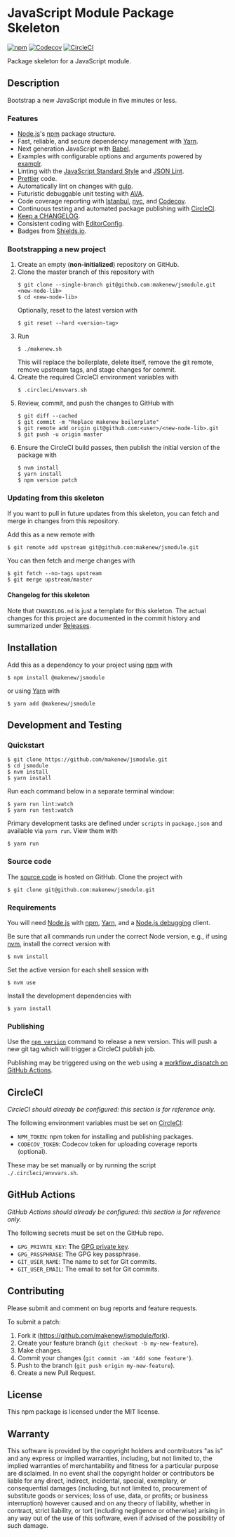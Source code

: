 # JavaScript Module Package Skeleton

[![npm](https://img.shields.io/npm/v/@makenew/jsmodule.svg)](https://www.npmjs.com/package/@makenew/jsmodule)
[![Codecov](https://img.shields.io/codecov/c/github/makenew/jsmodule.svg)](https://codecov.io/gh/makenew/jsmodule)
[![CircleCI](https://img.shields.io/circleci/project/github/makenew/jsmodule.svg)](https://circleci.com/gh/makenew/jsmodule)

Package skeleton for a JavaScript module.

## Description

Bootstrap a new JavaScript module in five minutes or less.

### Features

- [Node.js]'s [npm] package structure.
- Fast, reliable, and secure dependency management with [Yarn].
- Next generation JavaScript with [Babel].
- Examples with configurable options and arguments powered by [examplr].
- Linting with the [JavaScript Standard Style] and [JSON Lint].
- [Prettier] code.
- Automatically lint on changes with [gulp].
- Futuristic debuggable unit testing with [AVA].
- Code coverage reporting with [Istanbul], [nyc], and [Codecov].
- Continuous testing and automated package publishing with [CircleCI].
- [Keep a CHANGELOG].
- Consistent coding with [EditorConfig].
- Badges from [Shields.io].

[AVA]: https://github.com/avajs/ava
[Babel]: https://babeljs.io/
[CircleCI]: https://circleci.com/
[Codecov]: https://codecov.io/
[EditorConfig]: https://editorconfig.org/
[Istanbul]: https://istanbul.js.org/
[JSON Lint]: https://github.com/zaach/jsonlint
[JavaScript Standard Style]: https://standardjs.com/
[Keep a CHANGELOG]: https://keepachangelog.com/
[Node.js]: https://nodejs.org/
[Prettier]: https://prettier.io/
[Shields.io]: https://shields.io/
[examplr]: https://github.com/meltwater/node-examplr
[gulp]: https://gulpjs.com/
[npm]: https://www.npmjs.com/
[nyc]: https://github.com/istanbuljs/nyc
[Yarn]: https://yarnpkg.com/

### Bootstrapping a new project

1. Create an empty (**non-initialized**) repository on GitHub.
2. Clone the master branch of this repository with
   ```
   $ git clone --single-branch git@github.com:makenew/jsmodule.git <new-node-lib>
   $ cd <new-node-lib>
   ```
   Optionally, reset to the latest version with
   ```
   $ git reset --hard <version-tag>
   ```
3. Run
   ```
   $ ./makenew.sh
   ```
   This will replace the boilerplate, delete itself,
   remove the git remote, remove upstream tags,
   and stage changes for commit.
4. Create the required CircleCI environment variables with
   ```
   $ .circleci/envvars.sh
   ```
5. Review, commit, and push the changes to GitHub with
   ```
   $ git diff --cached
   $ git commit -m "Replace makenew boilerplate"
   $ git remote add origin git@github.com:<user>/<new-node-lib>.git
   $ git push -u origin master
   ```
6. Ensure the CircleCI build passes,
   then publish the initial version of the package with
   ```
   $ nvm install
   $ yarn install
   $ npm version patch
   ```

### Updating from this skeleton

If you want to pull in future updates from this skeleton,
you can fetch and merge in changes from this repository.

Add this as a new remote with

```
$ git remote add upstream git@github.com:makenew/jsmodule.git
```

You can then fetch and merge changes with

```
$ git fetch --no-tags upstream
$ git merge upstream/master
```

#### Changelog for this skeleton

Note that `CHANGELOG.md` is just a template for this skeleton.
The actual changes for this project are documented in the commit history
and summarized under [Releases].

[Releases]: https://github.com/makenew/jsmodule/releases

## Installation

Add this as a dependency to your project using [npm] with

```
$ npm install @makenew/jsmodule
```

or using [Yarn] with

```
$ yarn add @makenew/jsmodule
```

[npm]: https://www.npmjs.com/
[Yarn]: https://yarnpkg.com/

## Development and Testing

### Quickstart

```
$ git clone https://github.com/makenew/jsmodule.git
$ cd jsmodule
$ nvm install
$ yarn install
```

Run each command below in a separate terminal window:

```
$ yarn run lint:watch
$ yarn run test:watch
```

Primary development tasks are defined under `scripts` in `package.json`
and available via `yarn run`.
View them with

```
$ yarn run
```

### Source code

The [source code] is hosted on GitHub.
Clone the project with

```
$ git clone git@github.com:makenew/jsmodule.git
```

[source code]: https://github.com/makenew/jsmodule

### Requirements

You will need [Node.js] with [npm], [Yarn], and a [Node.js debugging] client.

Be sure that all commands run under the correct Node version, e.g.,
if using [nvm], install the correct version with

```
$ nvm install
```

Set the active version for each shell session with

```
$ nvm use
```

Install the development dependencies with

```
$ yarn install
```

[Node.js]: https://nodejs.org/
[Node.js debugging]: https://nodejs.org/en/docs/guides/debugging-getting-started/
[npm]: https://www.npmjs.com/
[nvm]: https://github.com/creationix/nvm

### Publishing

Use the [`npm version`][npm-version] command to release a new version.
This will push a new git tag which will trigger a CircleCI publish job.

Publishing may be triggered using on the web
using a [workflow_dispatch on GitHub Actions].

[npm-version]: https://docs.npmjs.com/cli/version
[workflow_dispatch on GitHub Actions]: https://github.com/makenew/jsmodule/actions?query=workflow%3Aversion

## CircleCI

_CircleCI should already be configured: this section is for reference only._

The following environment variables must be set on [CircleCI]:

- `NPM_TOKEN`: npm token for installing and publishing packages.
- `CODECOV_TOKEN`: Codecov token for uploading coverage reports (optional).

These may be set manually or by running the script `./.circleci/envvars.sh`.

[CircleCI]: https://circleci.com/

## GitHub Actions

*GitHub Actions should already be configured: this section is for reference only.*

The following secrets must be set on the GitHub repo.

- `GPG_PRIVATE_KEY`: The [GPG private key].
- `GPG_PASSPHRASE`: The GPG key passphrase.
- `GIT_USER_NAME`: The name to set for Git commits.
- `GIT_USER_EMAIL`: The email to set for Git commits.

[GPG private key]: https://github.com/marketplace/actions/import-gpg#prerequisites

## Contributing

Please submit and comment on bug reports and feature requests.

To submit a patch:

1. Fork it (https://github.com/makenew/jsmodule/fork).
2. Create your feature branch (`git checkout -b my-new-feature`).
3. Make changes.
4. Commit your changes (`git commit -am 'Add some feature'`).
5. Push to the branch (`git push origin my-new-feature`).
6. Create a new Pull Request.

## License

This npm package is licensed under the MIT license.

## Warranty

This software is provided by the copyright holders and contributors "as is" and
any express or implied warranties, including, but not limited to, the implied
warranties of merchantability and fitness for a particular purpose are
disclaimed. In no event shall the copyright holder or contributors be liable for
any direct, indirect, incidental, special, exemplary, or consequential damages
(including, but not limited to, procurement of substitute goods or services;
loss of use, data, or profits; or business interruption) however caused and on
any theory of liability, whether in contract, strict liability, or tort
(including negligence or otherwise) arising in any way out of the use of this
software, even if advised of the possibility of such damage.
